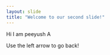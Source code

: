 ```yaml
---
layout: slide
title: "Welcome to our second slide!"
---
```

Hi I am peeyush A 


Use the left arrow to go back!
